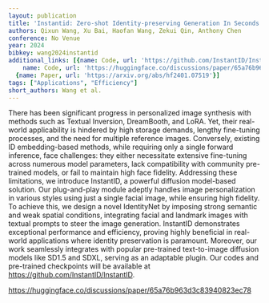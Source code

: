 ```yaml
---
layout: publication
title: 'Instantid: Zero-shot Identity-preserving Generation In Seconds'
authors: Qixun Wang, Xu Bai, Haofan Wang, Zekui Qin, Anthony Chen
conference: No Venue
year: 2024
bibkey: wang2024instantid
additional_links: [{name: Code, url: 'https://github.com/InstantID/InstantID'}, {
    name: Code, url: 'https://huggingface.co/discussions/paper/65a76b963d3c83940823ec78'},
  {name: Paper, url: 'https://arxiv.org/abs/hf2401.07519'}]
tags: ["Applications", "Efficiency"]
short_authors: Wang et al.
---
```

There has been significant progress in personalized image synthesis with methods such as Textual Inversion, DreamBooth, and LoRA. Yet, their real-world applicability is hindered by high storage demands, lengthy fine-tuning processes, and the need for multiple reference images. Conversely, existing ID embedding-based methods, while requiring only a single forward inference, face challenges: they either necessitate extensive fine-tuning across numerous model parameters, lack compatibility with community pre-trained models, or fail to maintain high face fidelity. Addressing these limitations, we introduce InstantID, a powerful diffusion model-based solution. Our plug-and-play module adeptly handles image personalization in various styles using just a single facial image, while ensuring high fidelity. To achieve this, we design a novel IdentityNet by imposing strong semantic and weak spatial conditions, integrating facial and landmark images with textual prompts to steer the image generation. InstantID demonstrates exceptional performance and efficiency, proving highly beneficial in real-world applications where identity preservation is paramount. Moreover, our work seamlessly integrates with popular pre-trained text-to-image diffusion models like SD1.5 and SDXL, serving as an adaptable plugin. Our codes and pre-trained checkpoints will be available at https://github.com/InstantID/InstantID.

https://huggingface.co/discussions/paper/65a76b963d3c83940823ec78